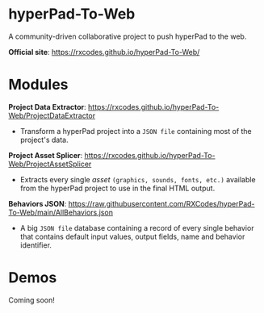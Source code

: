 # hyperPad-To-Web
A community-driven collaborative project to push hyperPad to the web.

**Official site**: https://rxcodes.github.io/hyperPad-To-Web/

# Modules
**Project Data Extractor**: https://rxcodes.github.io/hyperPad-To-Web/ProjectDataExtractor
- Transform a hyperPad project into a `JSON file` containing most of the project's data.

**Project Asset Splicer**: https://rxcodes.github.io/hyperPad-To-Web/ProjectAssetSplicer
- Extracts every single *asset* `(graphics, sounds, fonts, etc.)` available from the hyperPad project to use in the final HTML output.

**Behaviors JSON**: https://raw.githubusercontent.com/RXCodes/hyperPad-To-Web/main/AllBehaviors.json
- A big `JSON file` database containing a record of every single behavior that contains default input values, output fields, name and behavior identifier.

# Demos
Coming soon!

